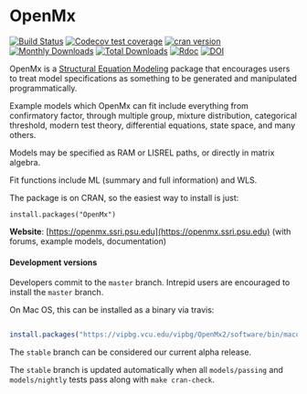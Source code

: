 # OpenMx

<!-- badges: start -->
[![Build Status](https://api.travis-ci.com/OpenMx/OpenMx.svg?branch=master)](https://app.travis-ci.com/github/OpenMx/OpenMx)
[![Codecov test coverage](https://codecov.io/gh/OpenMx/OpenMx/branch/master/graph/badge.svg)](https://app.codecov.io/gh/OpenMx/OpenMx?branch=master)
[![cran version](http://www.r-pkg.org/badges/version/OpenMx)](https://cran.r-project.org/package=OpenMx)
[![Monthly Downloads](https://cranlogs.r-pkg.org/badges/OpenMx)](https://cranlogs.r-pkg.org/badges/OpenMx)
[![Total Downloads](https://cranlogs.r-pkg.org/badges/grand-total/OpenMx)](https://cranlogs.r-pkg.org/badges/grand-total/OpenMx)
[![Rdoc](https://www.rdocumentation.org/badges/version/OpenMx)](https://www.rdocumentation.org/packages/OpenMx)
[![DOI](https://img.shields.io/badge/doi-110.1007/s11336--014--9435--8-yellow.svg?style=flat)](https://doi.org/10.1007/s11336-014-9435-8)
<!-- badges: end -->

OpenMx is a [Structural Equation Modeling](https://en.wikipedia.org/wiki/Structural_equation_modeling)
package that encourages users to treat model specifications as something to be generated
and manipulated programmatically.

Example models which OpenMx can fit include everything from confirmatory factor,
through multiple group, mixture distribution, categorical threshold,
modern test theory, differential equations, state space, and many others.

Models may be specified as RAM or LISREL paths, or directly in matrix algebra.

Fit functions include ML (summary and full information) and WLS.

The package is on CRAN, so the easiest way to install is just:

`install.packages("OpenMx")`

**Website**: [https://openmx.ssri.psu.edu](https://openmx.ssri.psu.edu) (with forums, example models, documentation)

#### Development versions

Developers commit to the `master` branch.  Intrepid users are encouraged to install the `master` branch.

On Mac OS, this can be installed as a binary via travis:

```R

install.packages("https://vipbg.vcu.edu/vipbg/OpenMx2/software/bin/macosx/travis/OpenMx_latest.tgz")

```

The `stable` branch can be considered our current alpha release.

The `stable` branch is updated automatically when all `models/passing`
and `models/nightly` tests pass along with `make cran-check`.
